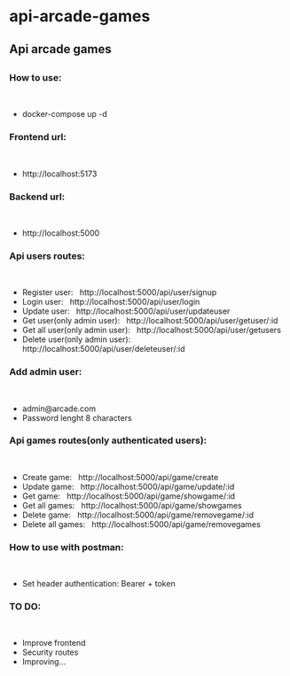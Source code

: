 # api-arcade-games
<h2>Api arcade games<h2>
<h3>How to use:</h3><br>
<ul>
  <li>docker-compose up -d</li>
</ul>
<h3>Frontend url:</h3><br>
<ul>
  <li>http://localhost:5173</li>
</ul>
<h3>Backend url:</h3><br>
<ul>
  <li>http://localhost:5000</li>
</ul>
<h3>Api users routes:</h3><br>
<ul>
  <li>Register user: &nbsp; http://localhost:5000/api/user/signup</li>
  <li>Login user: &nbsp; http://localhost:5000/api/user/login</li>
  <li>Update user: &nbsp; http://localhost:5000/api/user/updateuser</li>
  <li>Get user(only admin user): &nbsp; http://localhost:5000/api/user/getuser/:id</li>
  <li>Get all user(only admin user): &nbsp; http://localhost:5000/api/user/getusers</li>
  <li>Delete user(only admin user): &nbsp; http://localhost:5000/api/user/deleteuser/:id</li>
</ul>
<h3>Add admin user:</h3><br>
<ul>
  <li>admin@arcade.com</li>
  <li>Password lenght 8 characters</li>
</ul>
<h3>Api games routes(only authenticated users):</h3><br>
<ul>
  <li>Create game: &nbsp; http://localhost:5000/api/game/create</li>
  <li>Update game: &nbsp; http://localhost:5000/api/game/update/:id</li>
  <li>Get game: &nbsp; http://localhost:5000/api/game/showgame/:id</li>
  <li>Get all games: &nbsp; http://localhost:5000/api/game/showgames</li>
  <li>Delete game: &nbsp; http://localhost:5000/api/game/removegame/:id</li>
  <li>Delete all games: &nbsp; http://localhost:5000/api/game/removegames</li>
</ul>
<h3>How to use with postman:</h3><br>
<ul>
  <li>Set header authentication: Bearer + token</li>
</ul>
<h3>TO DO:</h3><br>
<ul>
  <li>Improve frontend</li>
  <li>Security routes</li>
  <li>Improving...</li>
</ul>
